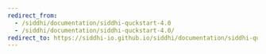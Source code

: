 ```yaml
---
redirect_from:
  - /siddhi/documentation/siddhi-quckstart-4.0
  - /siddhi/documentation/siddhi-quckstart-4.0/
redirect_to: https://siddhi-io.github.io/siddhi/documentation/siddhi-quckstart-4.0/
---
```

